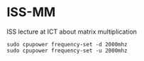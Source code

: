 # ISS-MM
ISS lecture at ICT about matrix multiplication

```
sudo cpupower frequency-set -d 2000mhz
sudo cpupower frequency-set -u 2000mhz
```